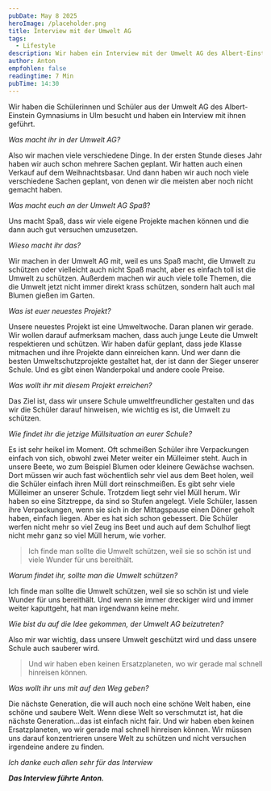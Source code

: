 ```yaml
---
pubDate: May 8 2025
heroImage: /placeholder.png
title: Interview mit der Umwelt AG
tags:
  - Lifestyle
description: Wir haben ein Interview mit der Umwelt AG des Albert-Einstein Gymnasiums Ulm/Wiblingen geführt.
author: Anton
empfohlen: false
readingtime: 7 Min
pubTime: 14:30
---
```


Wir haben die Schülerinnen und Schüler aus der Umwelt AG des Albert-Einstein Gymnasiums in Ulm besucht und haben ein Interview mit ihnen geführt.

_Was macht ihr in der Umwelt AG?_

Also wir machen viele verschiedene Dinge. In der ersten Stunde dieses Jahr haben wir auch schon mehrere Sachen geplant. Wir hatten auch einen Verkauf auf dem Weihnachtsbasar. Und dann haben wir auch noch viele verschiedene Sachen geplant, von denen wir die meisten aber noch nicht gemacht haben.

_Was macht euch an der Umwelt AG Spaß_?

Uns macht Spaß, dass wir viele eigene Projekte machen können und die dann auch gut versuchen umzusetzen.

_Wieso macht ihr das?_

Wir machen in der Umwelt AG mit, weil es uns Spaß macht, die Umwelt zu schützen oder vielleicht auch nicht Spaß macht, aber es einfach toll ist die Umwelt zu schützen.
Außerdem machen wir auch viele tolle Themen, die die Umwelt jetzt nicht immer direkt krass schützen, sondern halt auch mal Blumen gießen im Garten.

_Was ist euer neuestes Projekt?_

Unsere neuestes Projekt ist eine Umweltwoche. Daran planen wir gerade.
Wir wollen darauf aufmerksam machen, dass auch junge Leute die Umwelt respektieren und schützen.
Wir haben dafür geplant, dass jede Klasse mitmachen und ihre Projekte dann einreichen kann. Und wer dann die besten Umweltschutzprojekte gestaltet hat, der ist dann der Sieger unserer Schule. Und es gibt einen Wanderpokal und andere coole Preise.

_Was wollt ihr mit diesem Projekt erreichen?_

Das Ziel ist, dass wir unsere Schule umweltfreundlicher gestalten und das wir die Schüler darauf hinweisen, wie wichtig es ist, die Umwelt zu schützen.

_Wie findet ihr die jetzige Müllsituation an eurer Schule?_

Es ist sehr heikel im Moment. Oft schmeißen Schüler ihre Verpackungen einfach von sich, obwohl zwei Meter weiter ein Mülleimer steht.
Auch in unsere Beete, wo zum Beispiel Blumen oder kleinere Gewächse wachsen. Dort müssen wir auch fast wöchentlich sehr viel aus dem Beet holen, weil die Schüler einfach ihren Müll dort reinschmeißen.
Es gibt sehr viele Mülleimer an unserer Schule. Trotzdem liegt sehr viel Müll herum.
Wir haben so eine Sitztreppe, da sind so Stufen angelegt. Viele Schüler, lassen ihre Verpackungen, wenn sie sich in der Mittagspause einen Döner geholt haben, einfach liegen.
Aber es hat sich schon gebessert. Die Schüler werfen nicht mehr so viel Zeug ins Beet und auch auf dem Schulhof liegt nicht mehr ganz so viel Müll herum, wie vorher.

> Ich finde man sollte die Umwelt schützen, weil sie so schön ist und viele Wunder für uns bereithält.

_Warum findet ihr, sollte man die Umwelt schützen?_

Ich finde man sollte die Umwelt schützen, weil sie so schön ist und viele Wunder für uns bereithält. Und wenn sie immer dreckiger wird und immer weiter kaputtgeht, hat man irgendwann keine mehr.

_Wie bist du auf die Idee gekommen, der Umwelt AG beizutreten?_

Also mir war wichtig, dass unsere Umwelt geschützt wird und dass unsere Schule auch sauberer wird.

> Und wir haben eben keinen Ersatzplaneten, wo wir gerade mal schnell hinreisen können.

_Was wollt ihr uns mit auf den Weg geben?_

Die nächste Generation, die will auch noch eine schöne Welt haben, eine schöne und saubere Welt. Wenn diese Welt so verschmutzt ist, hat die nächste Generation...das ist einfach nicht fair.
Und wir haben eben keinen Ersatzplaneten, wo wir gerade mal schnell hinreisen können. Wir müssen uns darauf konzentrieren unsere Welt zu schützen und nicht versuchen irgendeine andere zu finden.

_Ich danke euch allen sehr für das Interview_

**_Das Interview führte Anton._**
